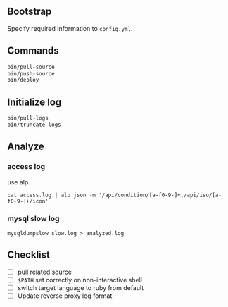 ## Bootstrap

Specify required information to `config.yml`.

## Commands

```bash
bin/pull-source
bin/push-source
bin/deploy
```

## Initialize log

```bash
bin/pull-logs
bin/truncate-logs
```

## Analyze

### access log

use alp.

```
cat access.log | alp json -m '/api/condition/[a-f0-9-]+,/api/isu/[a-f0-9-]+/icon'
```

### mysql slow log

```
mysqldumpslow slow.log > analyzed.log
```

## Checklist

- [ ] pull related source
- [ ] `$PATH` set correctly on non-interactive shell
- [ ] switch target language to ruby from default
- [ ] Update reverse proxy log format

